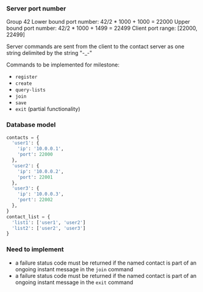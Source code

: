 ### Server port number
Group 42
Lower bound port number: 42/2 * 1000 + 1000 = 22000
Upper bound port number: 42/2 * 1000 + 1499 = 22499
Client port range: [22000, 22499]

Server commands are sent from the client to the contact server as one string delimited by the string "-_-"

Commands to be implemented for milestone:
- `register`
- `create`
- `query-lists`
- `join`
- `save`
- `exit` (partial functionality)

### Database model
```python
contacts = {
  'user1': {
    'ip': '10.0.0.1',
    'port': 22000
  },
  'user2': {
    'ip': '10.0.0.2',
    'port': 22001
  },
  'user3': {
    'ip': '10.0.0.3',
    'port': 22002
  },
}
contact_list = {
  'list1': ['user1', 'user2']
  'list2': ['user2', 'user3']
}
```

### Need to implement
- a failure status code must be returned if the named contact is part of an ongoing instant message in the `join` command
- a failure status code must be returned if the named contact is part of an ongoing instant message in the `exit` command